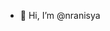 - 👋 Hi, I’m @nranisya


<!---
nranisya/nranisya is a ✨ special ✨ repository because its `README.md` (this file) appears on your GitHub profile.
You can click the Preview link to take a look at your changes.
--->
